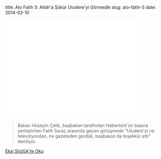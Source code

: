 title: Alo Fatih 5: Allah'a Şükür Uludere'yi Görmedik
slug: alo-fatih-5
date: 2014-02-10

<iframe width="420" height="315" src="//www.youtube-nocookie.com/embed/5a4wUUx9B4Q?rel=0" frameborder="0" allowfullscreen></iframe>

> Bakan Hüseyin Çelik, başbakan tarafından Habertürk'ün başına yerleştirilen Fatih Saraç arasında geçen görüşmede "Uludere'yi ne televizyondan, ne gazeteden gördük, başbakan da teşekkür etti" deniliyor.


<a class='btn btn-lg btn-success' href='https://eksisozluk.com/alo-fatih-5-allaha-sukur-uludereyi-gormedik--4233535'>
    Ekşi Sözlük'te Oku
</a>
